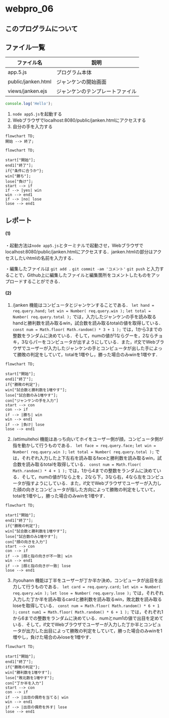 # webpro_06

## このプログラムについて

## ファイル一覧

ファイル名 | 説明
-|-
app.5.js | プログラム本体
public/janken.html | ジャンケンの開始画面
views/janken.ejs | ジャンケンのテンプレートファイル


```javascript
console.log('Hello');
```

1. ```node app5.js```を起動する
1. Webブラウザでlocalhost:8080/public/janken.htmlにアクセスする
1. 自分の手を入力する

```mermaid
flowchart TD;
開始 --> 終了;
```

```mermaid
flowchart TD;

start["開始"];
end1["終了"];
if{"条件に合うか"};
win["勝ち"];
lose["負け"];
start --> if
if --> |yes| win
win --> end1
if --> |no| lose
lose --> end1
```


## レポート

#### (1)
・起動方法は```node app5.js```とターミナルで起動させ，Webブラウザでlocalhost:8080/public/janken.htmlにアクセスする．janken.htmlの部分はアクセスしたいhtmlの名前を入力する．

・編集したファイルは
```git add .```
```git commit -am 'コメント'```
```git push```
と入力することで，Github上に編集したファイルと編集箇所をコメントしたものをアップロードすることができる．

#### (2)
1. /janken
機能はコンピュータとジャンケンすることである．
```let hand = req.query.hand;```
```let win = Number( req.query.win );```
```let total = Number( req.query.total );```
では，入力したジャンケンの手を読み取るhandと勝利数を読み取るwin，試合数を読み取るtotalの値を取得している．
```const num = Math.floor( Math.random() * 3 + 1 );```
では，1から3までの整数をランダムに決めている．そして，numの値が1ならグーを，2ならチョキ，3ならパーをコンピュータが出すようにしている．また，if文でWebブラウザでユーザーが入力したジャンケンの手とコンピュータが出した手によって勝敗の判定をしていて，totalを1増やし，勝った場合のみwinを1増やす．

```mermaid
flowchart TD;

start["開始"];
end1["終了"];
if{"勝敗の判定"};
win["試合数と勝利数を1増やす"];
lose["試合数のみ1増やす"];
con["ジャンケンの手を入力"]
start --> con
con --> if
if --> |勝ち| win
win --> end1
if --> |負け| lose
lose --> end1
```

2. /attimuitehoi
機能はあっち向いてホイをユーザー側が顔，コンピュータ側が指を動かして行うものである．
```let face = req.query.face;```
```let win = Number( req.query.win );```
```let total = Number( req.query.total );```
では，それぞれ入力した上下左右を読み取るfaceと勝利数を読み取るwin，試合数を読み取るtotalを取得している．
```const num = Math.floor( Math.random() * 4 + 1 );```
では，1から4までの整数をランダムに決めている．そして，numの値が1なら上を，2なら下，3なら右，4なら左をコンピュータが指すようにしている．また，if文でWebブラウザでユーザーが入力した顔の向きとコンピュータが指した方向によって勝敗の判定をしていて，totalを1増やし，勝った場合のみwinを1増やす．

```mermaid
flowchart TD;

start["開始"];
end1["終了"];
if{"勝敗の判定"};
win["試合数と勝利数を1増やす"];
lose["試合数のみ1増やす"];
con["顔の向きを入力"]
start --> con
con --> if
if --> |顔と指の向きが不一致| win
win --> end1
if --> |顔と指の向きが一致| lose
lose --> end1
```

3. /tyouhann
機能は丁半をユーザーが丁か半か決め，コンピュータが出目を出力して行うものである．
```let card = req.query.card;```
```let win = Number( req.query.win );```
```let lose = Number( req.query.lose );```
では，それぞれ入力した丁か半を読み取るcardと勝利数を読み取るwin，敗北数を読み取るloseを取得している．
```const num = Math.floor( Math.random() * 6 + 1 );```
```const num1 = Math.floor( Math.random() * 6 + 1 );```
では，それぞれ1から6までの整数をランダムに決めている．numとnum1の値で出目を定めている．そして，if文でWebブラウザでユーザーが入力した丁か半とコンピュータが出力した出目によって勝敗の判定をしていて，勝った場合のみwinを1増やし，負けた場合のみloseを1増やす．

```mermaid
flowchart TD;

start["開始"];
end1["終了"];
if{"勝敗の判定"};
win["勝利数を1増やす"];
lose["敗北数を1増やす"];
con["丁か半を入力"]
start --> con
con --> if
if --> |出目の偶奇を当てる| win
win --> end1
if --> |出目の偶奇を外す| lose
lose --> end1
```
